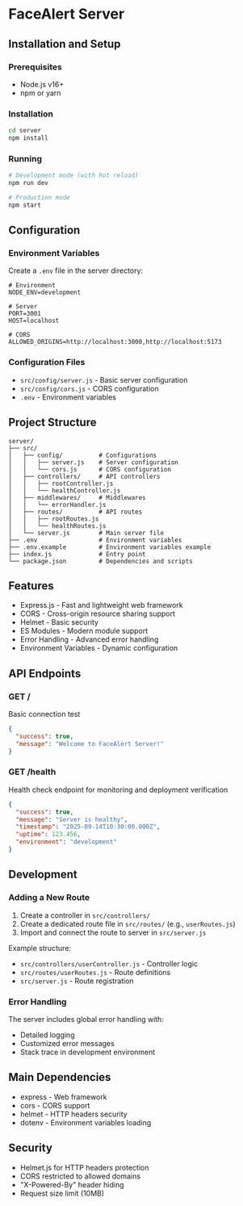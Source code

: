 # FaceAlert Server

## Installation and Setup

### Prerequisites

- Node.js v16+
- npm or yarn

### Installation

```bash
cd server
npm install
```

### Running

```bash
# Development mode (with hot reload)
npm run dev

# Production mode
npm start
```

## Configuration

### Environment Variables

Create a `.env` file in the server directory:

```env
# Environment
NODE_ENV=development

# Server
PORT=3001
HOST=localhost

# CORS
ALLOWED_ORIGINS=http://localhost:3000,http://localhost:5173
```

### Configuration Files

- `src/config/server.js` - Basic server configuration
- `src/config/cors.js` - CORS configuration
- `.env` - Environment variables

## Project Structure

```text
server/
├── src/
│   ├── config/          # Configurations
│   │   ├── server.js    # Server configuration
│   │   └── cors.js      # CORS configuration
│   ├── controllers/     # API controllers
│   │   ├── rootController.js
│   │   └── healthController.js
│   ├── middlewares/     # Middlewares
│   │   └── errorHandler.js
│   ├── routes/          # API routes
│   │   ├── rootRoutes.js
│   │   └── healthRoutes.js
│   └── server.js        # Main server file
├── .env                 # Environment variables
├── .env.example         # Environment variables example
├── index.js             # Entry point
└── package.json         # Dependencies and scripts
```

## Features

- Express.js - Fast and lightweight web framework
- CORS - Cross-origin resource sharing support
- Helmet - Basic security
- ES Modules - Modern module support
- Error Handling - Advanced error handling
- Environment Variables - Dynamic configuration

## API Endpoints

### GET /

Basic connection test

```json
{
  "success": true,
  "message": "Welcome to FaceAlert Server!"
}
```

### GET /health

Health check endpoint for monitoring and deployment verification

```json
{
  "success": true,
  "message": "Server is healthy",
  "timestamp": "2025-09-14T10:30:00.000Z",
  "uptime": 123.456,
  "environment": "development"
}
```

## Development

### Adding a New Route

1. Create a controller in `src/controllers/`
2. Create a dedicated route file in `src/routes/` (e.g., `userRoutes.js`)
3. Import and connect the route to server in `src/server.js`

Example structure:

- `src/controllers/userController.js` - Controller logic
- `src/routes/userRoutes.js` - Route definitions
- `src/server.js` - Route registration

### Error Handling

The server includes global error handling with:

- Detailed logging
- Customized error messages
- Stack trace in development environment

## Main Dependencies

- express - Web framework
- cors - CORS support
- helmet - HTTP headers security
- dotenv - Environment variables loading

## Security

- Helmet.js for HTTP headers protection
- CORS restricted to allowed domains
- "X-Powered-By" header hiding
- Request size limit (10MB)
